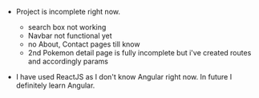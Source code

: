 - Project is incomplete right now.
    - search box not working
    - Navbar not functional yet
    - no About, Contact pages till know
    - 2nd Pokemon detail page is fully incomplete but i've created routes and accordingly params

- I have used ReactJS as I don't know Angular right now. In future I definitely learn Angular.